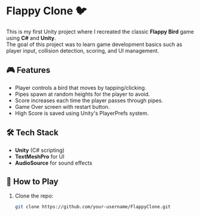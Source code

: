# Flappy Clone 🐦

This is my first Unity project where I recreated the classic **Flappy Bird** game using **C#** and **Unity**.  
The goal of this project was to learn game development basics such as player input, collision detection, scoring, and UI management.  

## 🎮 Features
- Player controls a bird that moves by tapping/clicking.
- Pipes spawn at random heights for the player to avoid.
- Score increases each time the player passes through pipes.
- Game Over screen with restart button.
- High Score is saved using Unity's PlayerPrefs system.

## 🛠️ Tech Stack
- **Unity** (C# scripting)
- **TextMeshPro** for UI
- **AudioSource** for sound effects

## 🚀 How to Play
1. Clone the repo:
   ```bash
   git clone https://github.com/your-username/FlappyClone.git
